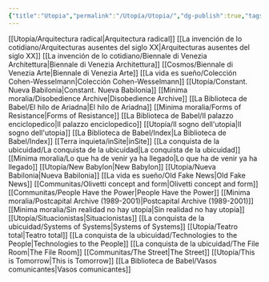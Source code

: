 ```yaml
---
{"title":"Utopia","permalink":"/Utopía/Utopia/","dg-publish":true,"tags":["gardenEntry"],"dp-home":null,"dgPassFrontmatter":true,"created":"2025-03-18T11:25:02.000+01:00","updated":"2025-06-04T19:37:00.058+02:00"}
---
```



[[Utopía/Arquitectura radical\|Arquitectura radical]]
[[La invención de lo cotidiano/Arquitecturas ausentes del siglo XX\|Arquitecturas ausentes del siglo XX]]
[[La invención de lo cotidiano/Biennale di Venezia Architettura\|Biennale di Venezia Architettura]]
[[Cosmos/Biennale di Venezia Arte\|Biennale di Venezia Arte]]
[[La vida es sueño/Colección Cohen-Wesselmann\|Colección Cohen-Wesselmann]]
[[Utopía/Constant. Nueva Babilonia\|Constant. Nueva Babilonia]]
[[Minima moralia/Disobedience Archive\|Disobedience Archive]]
[[La Biblioteca de Babel/El hilo de Ariadna\|El hilo de Ariadna]]
[[Minima moralia/Forms of Resistance\|Forms of Resistance]]
[[La Biblioteca de Babel/Il palazzo enciclopedico\|Il palazzo enciclopedico]]
[[Utopía/Il sogno dell'utopia\|Il sogno dell'utopia]]
[[La Biblioteca de Babel/Index\|La Biblioteca de Babel/Index]]
[[Terra inquieta/inSite\|inSite]]
[[La conquista de la ubicuidad/La conquista de la ubicuidad\|La conquista de la ubicuidad]]
[[Minima moralia/Lo que ha de venir ya ha llegado\|Lo que ha de venir ya ha llegado]]
[[Utopía/New Babylon\|New Babylon]]
[[Utopía/Nueva Babilonia\|Nueva Babilonia]]
[[La vida es sueño/Old Fake News\|Old Fake News]]
[[Communitas/Olivetti concept and form\|Olivetti concept and form]]
[[Communitas/People Have the Power\|People Have the Power]]
[[Minima moralia/Postcapital Archive (1989-2001)\|Postcapital Archive (1989-2001)]]
[[Minima moralia/Sin realidad no hay utopía\|Sin realidad no hay utopía]]
[[Utopía/Situacionistas\|Situacionistas]]
[[La conquista de la ubicuidad/Systems of Systems\|Systems of Systems]]
[[Utopía/Teatro total\|Teatro total]]
[[La conquista de la ubicuidad/Technologies to the People\|Technologies to the People]]
[[La conquista de la ubicuidad/The File Room\|The File Room]]
[[Communitas/The Street\|The Street]]
[[Utopía/This is Tomorrow\|This is Tomorrow]]
[[La Biblioteca de Babel/Vasos comunicantes\|Vasos comunicantes]]
